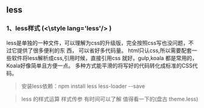 ## less
### 1、less样式 (<\style lang='less'/> )

less是单独的一种文件，可以理解为css的升级版，完全按照css写也没问题，不过它提供了很多便利的东 西， 可以省好多代码量。
html只认css,所以需要配套一些软件将less解析成css,引用时候，直接引用css 就好。gulp,koala 都是常用的，Koala好像简单且方便一点。 多种方式能平滑的将写好的代码转化成标准的CSS代码。

>安装less依赖：npm install less less-loader --save


>less 的样式运算 样式传参 有时间可以了解 值得看一下的(盘古 theme.less)
